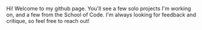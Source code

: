 Hi! Welcome to my github page. You'll see a few solo projects I'm working on, and a few from the School of Code. I'm always looking for feedback and critique, so feel free to reach out!
